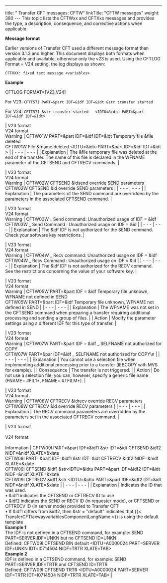 ---
title: " Transfer CFT messages: CFTW"
linkTitle: "CFTW messages"
weight: 380
--- This topic lists the CFTWxx and CFTXxx messages and provides the type, a description, consequence, and corrective actions when applicable.

**Message format**

Earlier versions of Transfer CFT used a different message format than version 3.1.3 and higher. This document displays both formats when applicable and available, otherwise only the v23 is used. Using the CFTLOG Format = V24 setting, the log displays as shown:

`CFTXXX: fixed text message <variables>`

**Example**

CFTLOG FORMAT=[V23,V24]

For V23: `CFTT57I PART=&part IDF=&idf IDT=&idt &str transfer started`

For V24: `CFTT57I &str transfer started   <IDTU=&idtu PART=&part IDF=&idf IDT=&idt>`

| V23 format<br/> V24 format<br/> Warning | <span id="CFTW01W"></span>CFTW01W PART=&amp;part IDF=&amp;idf IDT=&amp;idt Temporary file &amp;file deleted<br/> CFTW01W File &amp;fname deleted &lt;IDTU=&amp;idtu PART=&amp;part IDF=&amp;idf IDT=&amp;idt &gt; |
| - - - | - - - |
| Explanation | The &amp;file temporary file was deleted at the end of the transfer. The name of this file is declared in the WFNAME parameter of the CFTSEND and CFTRECV commands. |

| V23 format<br/> V24 format<br/> Warning | <span id="CFTW02W"></span>CFTW02W CFTSEND &amp;idsend override SEND parameters<br/> CFTW02W CFTSEND &amp;id override SEND parameters |
| - - - | - - - |
| Explanation | The parameters of the SEND command are overridden by the parameters in the associated CFTSEND command. |

| V23 format<br/> V24 format<br/> Warning | <span id="CFTW03W"></span>CFTW03W _ Send command: Unauthorized usage of IDF = &amp;idf<br/> CFTW03W _ Send Command : Unauthorized usage on IDF = &amp;id |
| - - - | - - - |
| Explanation | The &amp;idf IDF is not authorized for the SEND command. Check your software key restrictions. |

| V23 format<br/> V24 format<br/> Warning | <span id="CFTW04W"></span>CFTW04W _ Recv command: Unauthorized usage on IDF = &amp;idf<br/> CFTW04W _ Recv Command : Unauthorized usage on IDF = &amp;id |
| - - - | - - - |
| Explanation | The &amp;idf IDF is not authorized for the RECV command. See the restrictions concerning the value of your software key. |

| V23 format<br/> V24 format<br/> Warning | <span id="CFTW05W"></span>CFTW05W PART=&amp;part IDF = &amp;idf Temporary file unknown, WFNAME not defined in SEND<br/> CFTW05W PART=&amp;part IDF=&amp;idf Temporary file unknown, WFNAME not defined in SEND |
| - - - | - - - |
| Explanation | The WFNAME was not set in the CFTSEND command when preparing a transfer requiring additional processing and sending a group of files. |
| Action | Modify the parameter settings using a different IDF for this type of transfer. |

| V23 format<br/> V24 format<br/> Warning | <span id="CFTW07W"></span>CFTW07W PART=&amp;part IDF = &amp;idf _ SELFNAME not authorized for COPY<br/> CFTW07W PART=&amp;par IDF=&amp;idf _ SELFNAME not authorized for COPY\n |
| - - - | - - - |
| Explanation | You cannot use a selection file when implementing additional processing prior to a transfer (IEBCOPY with MVS for example). |
| Consequence | The transfer is not triggered. |
| Action | Do not use a selection file; you can, however, specify a generic file name (FNAME= #FIL1*, FNAME= #TFILM*). |

| V23 format<br/> V24 format<br/> Warning | <span id="CFTW08W"></span>CFTW08W CFTRECV &amp;idrecv override RECV parameters<br/> CFTW08W CFTRECV &amp;id override RECV parameters |
| - - - | - - - |
| Explanation | The RECV command parameters are overridden by the parameters set in the associated CFTRECV command. |

| V23 format<br/> <br/> V24 format<br/> <br/> Information | <span id="CFTW09I"></span>CFTW09I PART=&amp;part IDF=&amp;idf1 &amp;str IDT=&amp;idt CFTSEND &amp;idf2 NIDF=&amp;nidf XLATE=&amp;xlate<br/> CFTW09I PART=&amp;part IDF=&amp;idf1 &amp;str IDT=&amp;idt CFTRECV &amp;idf2 NIDF=&amp;nidf XLATE=&amp;xlate<br/> CFTW09I CFTSEND &amp;idf1 &amp;str&lt;IDTU=&amp;idtu PART=&amp;part IDF=&amp;idf2 IDT=&amp;idt NIDF=&amp;nidf XLATE=&amp;xlate<br/> CFTW09I CFTRECV &amp;idf1 &amp;str &lt;IDTU=&amp;idtu PART=&amp;part IDF=&amp;idf2 IDT=&amp;idt NIDF=&amp;nidf XLATE=&amp;xlate |
| - - - | - - - |
| Explanation | Indicates the ID that was used.<br/> • &amp;idf1 indicates the CFTSEND or CFTRECV ID to use<br/> • &amp;idf2 indicates the SEND or RECV ID (in requester mode), or CFTSEND or CFTRECV ID (in server mode) provided to Transfer CFT<br/> • If &amp;idf1 differs from &amp;idf2, then &amp;str = "default" indicates that {{< TransferCFT/axwayvariablesComponentLongName  >}} is using the default template<br/> ****Example 1****<br/> The IDF is not defined in a CFTSEND command, for example: SEND PART=SERVER,IDF=UNKN but no CFTSEND ID=UNKN<br/> Defined: CFTW09I CFTSEND BIN default &lt;IDTU=A0000024 PART=SERVER IDF=UNKN IDT=I0714504 NIDF=TRTR XLATE=TAB&gt;<br/> **Example 2**<br/> IDF is defined in a CFTSEND command, for example: SEND PART=SERVER,IDF=TRTR and CFTSEND ID=TRTR<br/> Defined: CFTW09I CFTSEND TRTR &lt;IDTU=A0000024 PART=SERVER IDF=TRTR IDT=I0714504 NIDF=TRTR XLATE=TAB&gt; |

